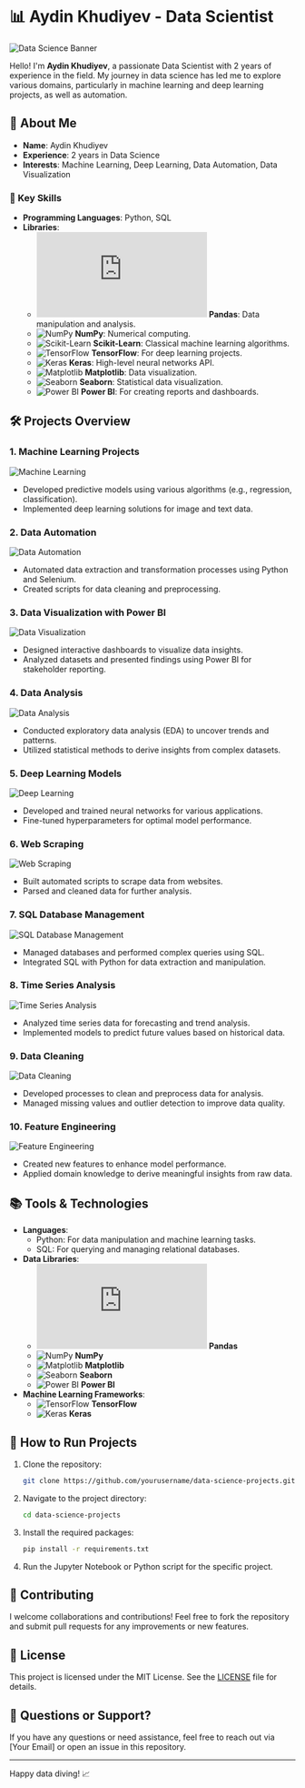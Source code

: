 # 📊 Aydin Khudiyev - Data Scientist

![Data Science Banner](https://www.analyticsinsight.net/wp-content/uploads/2022/10/Data-Science-banner.png)

Hello! I'm **Aydin Khudiyev**, a passionate Data Scientist with 2 years of experience in the field. My journey in data science has led me to explore various domains, particularly in machine learning and deep learning projects, as well as automation.

## 🚀 About Me

- **Name**: Aydin Khudiyev
- **Experience**: 2 years in Data Science
- **Interests**: Machine Learning, Deep Learning, Data Automation, Data Visualization

### 🌟 Key Skills

- **Programming Languages**: Python, SQL
- **Libraries**: 
  - ![Pandas](https://pandas.pydata.org/pandas_styling.css) **Pandas**: Data manipulation and analysis.
  - ![NumPy](https://numpy.org/images/logo.svg) **NumPy**: Numerical computing.
  - ![Scikit-Learn](https://scikit-learn.org/stable/_static/scikit-learn-logo-small.png) **Scikit-Learn**: Classical machine learning algorithms.
  - ![TensorFlow](https://www.tensorflow.org/images/tf_logo_social.png) **TensorFlow**: For deep learning projects.
  - ![Keras](https://keras.io/img/logo.png) **Keras**: High-level neural networks API.
  - ![Matplotlib](https://matplotlib.org/stable/_static/logo2_compressed.svg) **Matplotlib**: Data visualization.
  - ![Seaborn](https://seaborn.pydata.org/_static/seaborn-logo-wide.svg) **Seaborn**: Statistical data visualization.
  - ![Power BI](https://upload.wikimedia.org/wikipedia/commons/3/3e/Power_BI_Logo.png) **Power BI**: For creating reports and dashboards.

## 🛠️ Projects Overview

### 1. Machine Learning Projects
![Machine Learning](https://miro.medium.com/v2/resize:fit:720/format:webp/1*stWYfdi0JUr0L8h5BQHE1Q.png)
- Developed predictive models using various algorithms (e.g., regression, classification).
- Implemented deep learning solutions for image and text data.

### 2. Data Automation
![Data Automation](https://www.cloudways.com/blog/wp-content/uploads/2021/01/python-web-scraping.png)
- Automated data extraction and transformation processes using Python and Selenium.
- Created scripts for data cleaning and preprocessing.

### 3. Data Visualization with Power BI
![Data Visualization](https://www.microsoft.com/en-us/microsoft-365/blog/wp-content/uploads/sites/2/2018/07/power-bi-data-viz.jpeg)
- Designed interactive dashboards to visualize data insights.
- Analyzed datasets and presented findings using Power BI for stakeholder reporting.

### 4. Data Analysis
![Data Analysis](https://miro.medium.com/v2/resize:fit:720/format:webp/1*VjAsqLZUSZTEV7a3MEoj-Q.png)
- Conducted exploratory data analysis (EDA) to uncover trends and patterns.
- Utilized statistical methods to derive insights from complex datasets.

### 5. Deep Learning Models
![Deep Learning](https://miro.medium.com/v2/resize:fit:720/format:webp/1*Bt6O5PrwZCBxiYdF7g5uHg.png)
- Developed and trained neural networks for various applications.
- Fine-tuned hyperparameters for optimal model performance.

### 6. Web Scraping
![Web Scraping](https://miro.medium.com/v2/resize:fit:720/format:webp/1*9WwRzVBZbW7PZ4Gk6u58bA.png)
- Built automated scripts to scrape data from websites.
- Parsed and cleaned data for further analysis.

### 7. SQL Database Management
![SQL Database Management](https://www.guru99.com/images/2020/12/SQL-Joins-7.png)
- Managed databases and performed complex queries using SQL.
- Integrated SQL with Python for data extraction and manipulation.

### 8. Time Series Analysis
![Time Series Analysis](https://miro.medium.com/v2/resize:fit:720/format:webp/1*3gytPxF4aBISZ8OpIPq4QQ.png)
- Analyzed time series data for forecasting and trend analysis.
- Implemented models to predict future values based on historical data.

### 9. Data Cleaning
![Data Cleaning](https://miro.medium.com/v2/resize:fit:720/format:webp/1*9CRW8AhG8FW9lf9hN56N9w.png)
- Developed processes to clean and preprocess data for analysis.
- Managed missing values and outlier detection to improve data quality.

### 10. Feature Engineering
![Feature Engineering](https://miro.medium.com/v2/resize:fit:720/format:webp/1*G40ci7ZzI0xJqa6QpG38vw.png)
- Created new features to enhance model performance.
- Applied domain knowledge to derive meaningful insights from raw data.

## 📚 Tools & Technologies

- **Languages**: 
  - Python: For data manipulation and machine learning tasks.
  - SQL: For querying and managing relational databases.
- **Data Libraries**: 
  - ![Pandas](https://pandas.pydata.org/pandas_styling.css) **Pandas**
  - ![NumPy](https://numpy.org/images/logo.svg) **NumPy**
  - ![Matplotlib](https://matplotlib.org/stable/_static/logo2_compressed.svg) **Matplotlib**
  - ![Seaborn](https://seaborn.pydata.org/_static/seaborn-logo-wide.svg) **Seaborn**
  - ![Power BI](https://upload.wikimedia.org/wikipedia/commons/3/3e/Power_BI_Logo.png) **Power BI**
- **Machine Learning Frameworks**: 
  - ![TensorFlow](https://www.tensorflow.org/images/tf_logo_social.png) **TensorFlow**
  - ![Keras](https://keras.io/img/logo.png) **Keras**

## 📄 How to Run Projects

1. Clone the repository:
    ```bash
    git clone https://github.com/yourusername/data-science-projects.git
    ```

2. Navigate to the project directory:
    ```bash
    cd data-science-projects
    ```

3. Install the required packages:
    ```bash
    pip install -r requirements.txt
    ```

4. Run the Jupyter Notebook or Python script for the specific project.

## 🤝 Contributing

I welcome collaborations and contributions! Feel free to fork the repository and submit pull requests for any improvements or new features.

## 📄 License

This project is licensed under the MIT License. See the [LICENSE](LICENSE) file for details.

## 🤔 Questions or Support?

If you have any questions or need assistance, feel free to reach out via [Your Email] or open an issue in this repository.

---

Happy data diving! 📈
